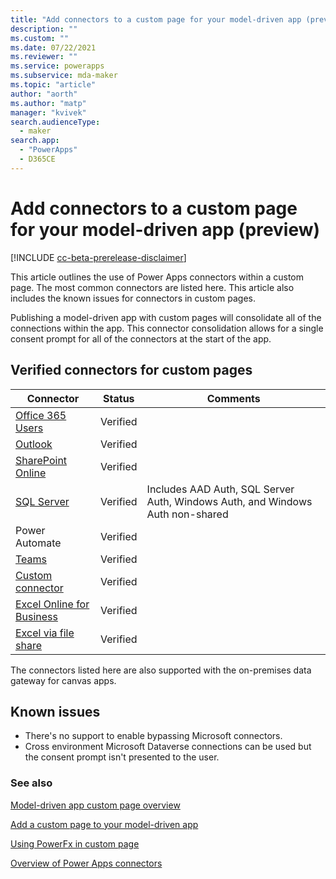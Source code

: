 ```yaml
---
title: "Add connectors to a custom page for your model-driven app (preview)" 
description: ""
ms.custom: ""
ms.date: 07/22/2021
ms.reviewer: ""
ms.service: powerapps
ms.subservice: mda-maker
ms.topic: "article"
author: "aorth"
ms.author: "matp"
manager: "kvivek"
search.audienceType: 
  - maker
search.app: 
  - "PowerApps"
  - D365CE
---
```

# Add connectors to a custom page for your model-driven app (preview)

[!INCLUDE [cc-beta-prerelease-disclaimer](../../includes/cc-beta-prerelease-disclaimer.md)]

This article outlines the use of Power Apps connectors within a custom page. The most common connectors are listed here. This article also includes the known issues for connectors in custom pages.

Publishing a model-driven app with custom pages will consolidate all of the connections within the app. This connector consolidation allows for a single consent prompt for all of the connectors at the start of the app.

## Verified connectors for custom pages

| Connector | Status | Comments |
|--|--|--|
| [Office 365 Users](../canvas-apps/connections/connection-office365-users.md) | Verified |
| [Outlook](../canvas-apps/connections/connection-office365-outlook.md) | Verified |
| [SharePoint Online](../canvas-apps/connections/connection-sharepoint-online.md) | Verified |
| [SQL Server](../canvas-apps/connections/connection-azure-sqldatabase.md) | Verified | Includes AAD Auth, SQL Server Auth, Windows Auth, and Windows Auth non-shared | 
| Power Automate | Verified |
| [Teams](/connectors/teams/) | Verified |
| [Custom connector](../canvas-apps/register-custom-api.md) | Verified |
| [Excel Online for Business](../canvas-apps/connections/connection-excel.md) | Verified |  |
| [Excel via file share](../canvas-apps/connections/connection-excel.md) | Verified |  |

The connectors listed here are also supported with the on-premises data gateway for canvas apps.

## Known issues

* There's no support to enable bypassing Microsoft connectors.
* Cross environment Microsoft Dataverse connections can be used but the consent prompt isn't presented to the user.

### See also

[Model-driven app custom page overview](model-app-page-overview.md)

[Add a custom page to your model-driven app](add-page-to-model-app.md)

[Using PowerFx in custom page](page-powerfx-in-model-app.md)

[Overview of Power Apps connectors](../canvas-apps/connections-list.md)